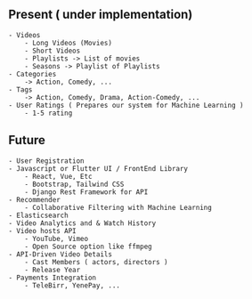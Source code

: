 ## Present ( under implementation)
    - Videos
        - Long Videos (Movies)
        - Short Videos 
        - Playlists -> List of movies
        - Seasons -> Playlist of Playlists
    - Categories
        -> Action, Comedy, ...
    - Tags
        -> Action, Comedy, Drama, Action-Comedy, ...
    - User Ratings ( Prepares our system for Machine Learning )
        - 1-5 rating 


## Future
    - User Registration
    - Javascript or Flutter UI / FrontEnd Library
        - React, Vue, Etc
        - Bootstrap, Tailwind CSS
        - Django Rest Framework for API
    - Recommender 
        - Collaborative Filtering with Machine Learning
    - Elasticsearch
    - Video Analytics and & Watch History
    - Video hosts API
        - YouTube, Vimeo
        - Open Source option like ffmpeg
    - API-Driven Video Details 
        - Cast Members ( actors, directors )
        - Release Year
    - Payments Integration
        - TeleBirr, YenePay, ...
